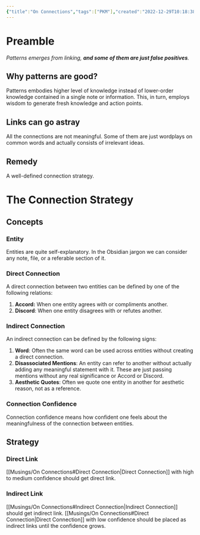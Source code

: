 ```yaml
---
{"title":"On Connections","tags":["PKM"],"created":"2022-12-29T10:18:38+06:00","updated":"2023-02-19T14:10:37+06:00","location":"Banani, Dhaka","dg-publish":true,"dg-note-icon":2,"permalink":"/musings/on-connections/","dgPassFrontmatter":true,"noteIcon":2}
---
```


# Preamble
*Patterns emerges from linking, **and some of them are just false positives**.*

## Why patterns are good?
Patterns embodies higher level of knowledge instead of lower-order knowledge contained in a single note or information. This, in turn, employs wisdom to generate fresh knowledge and action points.

## Links can go astray
All the connections are not meaningful. Some of them are just wordplays on common words and actually consists of irrelevant ideas.

## Remedy
A well-defined connection strategy.

# The Connection Strategy

## Concepts

### Entity
Entities are quite self-explanatory. In the Obsidian jargon we can consider any note, file, or a referable section of it.

### Direct Connection
A direct connection between two entities can be defined by one of the following relations:
1. **Accord:** When one entity agrees with or compliments another.
2. **Discord**: When one entity disagrees with or refutes another.

### Indirect Connection
An indirect connection can be defined by the following signs:
1. **Word**: Often the same word can be used across entities without creating a direct connection.
2. **Disassociated Mentions**: An entity can refer to another without actually adding any meaningful statement with it. These are just passing mentions without any real significance or Accord or Discord.
3. **Aesthetic Quotes**: Often we quote one entity in another for aesthetic reason, not as a reference.

### Connection Confidence
Connection confidence means how confident one feels about the meaningfulness of the connection between entities.
## Strategy

### Direct Link
[[Musings/On Connections#Direct Connection\|Direct Connection]] with high to medium confidence should get direct link.

### Indirect Link
[[Musings/On Connections#Indirect Connection\|Indirect Connection]] should get indirect link.
[[Musings/On Connections#Direct Connection\|Direct Connection]] with low confidence should be placed as indirect links until the confidence grows.